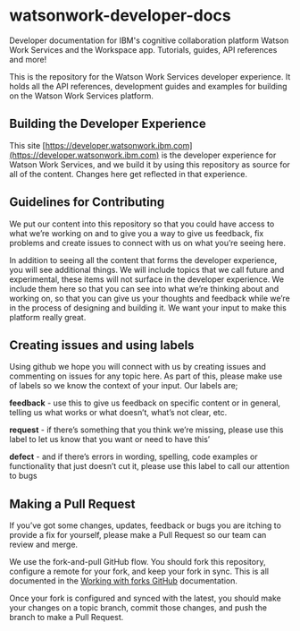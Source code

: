 # watsonwork-developer-docs
Developer documentation for IBM's cognitive collaboration platform Watson Work Services and the Workspace app. Tutorials, guides, API references and more!

This is the repository for the Watson Work Services developer experience. It holds all the API references, development guides and examples for building on the Watson Work Services platform. 

## Building the Developer Experience

This site [https://developer.watsonwork.ibm.com](https://developer.watsonwork.ibm.com) is the developer experience for Watson Work Services, and we build it by using this repository as source for all of the content. Changes here get reflected in that experience.

## Guidelines for Contributing

We put our content into this repository so that you could have access to what we’re working on and to give you a way to give us feedback, fix problems and create issues to connect with us on what you’re seeing here. 

In addition to seeing all the content that forms the developer experience, you will see additional things. We will include topics that we call future and experimental, these items will not surface in the developer experience. We include them here so that you can see into what we’re thinking about and working on, so that you can give us your thoughts and feedback while we’re in the process of designing and building it. We want your input to make this platform really great. 

## Creating issues and using labels

Using github we hope you will connect with us by creating issues and commenting on issues for any topic here. As part of this, please make use of labels so we know the context of your input. 
Our labels are;

**feedback** - use this to give us feedback on specific content or in general, telling us what works or what doesn’t, what’s not clear, etc. 

**request** - if there’s something that you think we’re missing, please use this label to let us know that you want or need to have this’

**defect** - and if there’s errors in wording, spelling, code examples or functionality that just doesn’t cut it, please use this label to call our attention to bugs


## Making a Pull Request

If you’ve got some changes, updates, feedback or bugs you are itching to provide a fix for yourself, please make a Pull Request so our team can review and merge. 

We use the fork-and-pull GitHub flow. You should fork this repository, configure a remote for your fork, and keep your fork in sync. This is all documented in the [Working with forks GitHub](https://help.github.com/articles/working-with-forks/) documentation.

Once your fork is configured and synced with the latest, you should make your changes on a topic branch, commit those changes, and push the branch to make a Pull Request.
